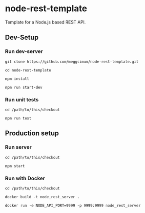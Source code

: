 # node-rest-template

Template for a Node.js based REST API.

## Dev-Setup

### Run dev-server

```
git clone https://github.com/meggsimum/node-rest-template.git

cd node-rest-template

npm install

npm run start-dev
```

### Run unit tests

```
cd /path/to/this/checkout

npm run test
```

## Production setup

### Run server

```
cd /path/to/this/checkout

npm start
```

### Run with Docker

```
cd /path/to/this/checkout

docker build -t node_rest_server .

docker run -e NODE_API_PORT=9999 -p 9999:9999 node_rest_server
```
